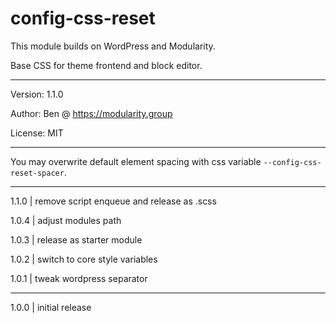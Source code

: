 # config-css-reset

This module builds on WordPress and Modularity.

Base CSS for theme frontend and block editor.

---

Version: 1.1.0

Author: Ben @ https://modularity.group

License: MIT

---

You may overwrite default element spacing with css variable `--config-css-reset-spacer`.

---

1.1.0 | remove script enqueue and release as .scss 

1.0.4 | adjust modules path

1.0.3 | release as starter module

1.0.2 | switch to core style variables

1.0.1 | tweak wordpress separator <hr>

1.0.0 | initial release
